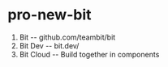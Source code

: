 # pro-new-bit

1. Bit -- github.com/teambit/bit
2. Bit Dev -- bit.dev/
3. Bit Cloud -- Build together in components
